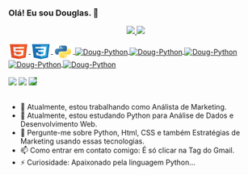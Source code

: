 ### Olá! Eu sou Douglas. 👋

<div align="center">
  <a href="https://github.com/DouglasCarvalhoPereira">
  <img height="180em" src="https://github-readme-stats.vercel.app/api?username=DouglasCarvalhoPereira&show_icons=true&theme=dracula&include_all_commits=true&count_private=true"/>
  <img height="180em" src="https://github-readme-stats.vercel.app/api/top-langs/?username=DouglasCarvalhoPereira&layout=compact&langs_count=7&theme=dracula"/>
</div>
<div style="display: inline_block"><br>
  <img align="center" alt="Doug-HTML" height="30" width="40" src="https://raw.githubusercontent.com/devicons/devicon/master/icons/html5/html5-original.svg">
  <img align="center" alt="Doug-CSS" height="30" width="40" src="https://raw.githubusercontent.com/devicons/devicon/master/icons/css3/css3-original.svg">
  <img align="center" alt="Doug-Python" height="30" width="40" src="https://raw.githubusercontent.com/devicons/devicon/master/icons/python/python-original.svg">
  <img  align="center" alt="Doug-Python" height="30" width="40" src="https://cdn.jsdelivr.net/gh/devicons/devicon/icons/bootstrap/bootstrap-original.svg" />
  <img align="center" alt="Doug-Python" height="30" width="40" src="https://cdn.jsdelivr.net/gh/devicons/devicon/icons/django/django-plain.svg" />
  <img align="center" alt="Doug-Python" height="30" width="40" src="https://cdn.jsdelivr.net/gh/devicons/devicon/icons/heroku/heroku-original.svg" />
  <img align="center" alt="Doug-Python" height="30" width="40" src="https://cdn.jsdelivr.net/gh/devicons/devicon/icons/jupyter/jupyter-original-wordmark.svg" />
  <img align="center" alt="Doug-Python" height="30" width="40" src="https://cdn.jsdelivr.net/gh/devicons/devicon/icons/git/git-original.svg" />

</div>
<br>
<div> 
  <a href = "mailto:carvalhodouglaspereira@gmail.com"><img src="https://img.shields.io/badge/-Gmail-%23333?style=for-the-badge&logo=gmail&logoColor=white" target="_blank"></a>
  <a href="https://www.linkedin.com/in/carvalhodouglas/" target="_blank"><img src="https://img.shields.io/badge/-LinkedIn-%230077B5?style=for-the-badge&logo=linkedin&logoColor=white" target="_blank"></a> 
  <a href="https://www.kaggle.com/carvalhodouglas" target="_blank"><img style="background: green;" src="https://cdn.jsdelivr.net/gh/devicons/devicon/icons/kaggle/kaggle-original-wordmark.svg" />
</a> 
  
<div>
<br>

- 🔭 Atualmente, estou trabalhando como Análista de Marketing.
- 🌱 Atualmente, estou estudando Python para Análise de Dados e  Desenvolvimento Web.
- 💬 Pergunte-me sobre Python, Html, CSS e também Estratégias de Marketing usando essas tecnologias.
- 📫 Como entrar em contato comigo: É só clicar na Tag do Gmail.
- ⚡ Curiosidade: Apaixonado pela linguagem Python...
